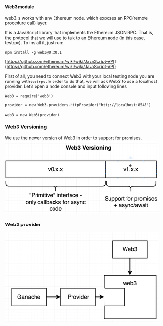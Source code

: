 ### 

#### Web3 module

web3.js works with any Ethereum node, which exposes an RPC\(remote procedure call\) layer.

It is a JavaScript library that implements the Ethereum JSON RPC. That is, the protocol that we will use to talk to an Ethereum node \(in this case, testrpc\). To install it, just run:

```
npm install -g web3@0.20.1
```

[https://github.com/ethereum/wiki/wiki/JavaScript-API](https://github.com/ethereum/wiki/wiki/JavaScript-API)

First of all, you need to connect Web3 with your local testing node you are running with`testrpc.`In order to do that, we will ask Web3 to use a localhost provider. Let’s open a node console and input following lines:

```
Web3 = require('web3')
```

```
provider = new Web3.providers.HttpProvider("http://localhost:8545")

web3 = new Web3(provider)
```

### Web3 Versioning

We use the newer version of Web3 in order to support for promises.![](/assets/version)

### Web3 provider

![](/assets/web3Provider)

